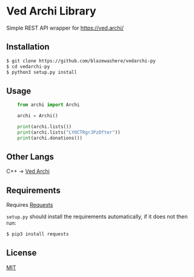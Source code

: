 # Ved Archi Library
Simple REST API wrapper for https://ved.archi/

## Installation

```bash
$ git clone https://github.com/blazewashere/vedarchi-py
$ cd vedarchi-py
$ python3 setup.py install
```

## Usage

```py
    from archi import Archi

    archi = Archi()

    print(archi.lists())
    print(archi.lists("LYOCTRgrJPzDfter"))
    print(archi.donations())
```

## Other Langs

C++ -> [Ved Archi](https://github.com/blazewashere/vedarchi)

## Requirements

Requires [Requests](https://pypi.org/project/requests/)

`setup.py` should install the requirements automatically, if it does not then run:

```bash
$ pip3 install requests
```

## License

[MIT](https://github.com/BlazeWasHere/vedarchi-py/blob/main/LICENSE)